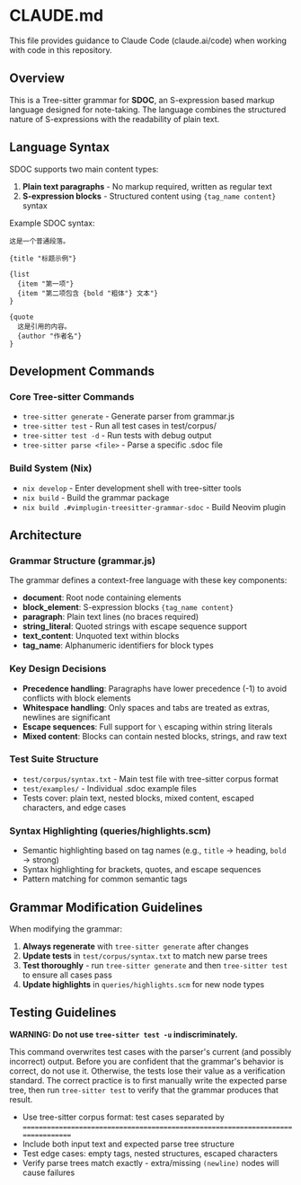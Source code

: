 # CLAUDE.md

This file provides guidance to Claude Code (claude.ai/code) when working with code in this repository.

## Overview

This is a Tree-sitter grammar for **SDOC**, an S-expression based markup language designed for note-taking. The language combines the structured nature of S-expressions with the readability of plain text.

## Language Syntax

SDOC supports two main content types:

1. **Plain text paragraphs** - No markup required, written as regular text
2. **S-expression blocks** - Structured content using `{tag_name content}` syntax

Example SDOC syntax:
```
这是一个普通段落。

{title "标题示例"}

{list
  {item "第一项"}
  {item "第二项包含 {bold "粗体"} 文本"}
}

{quote
  这是引用的内容。
  {author "作者名"}
}
```

## Development Commands

### Core Tree-sitter Commands
- `tree-sitter generate` - Generate parser from grammar.js
- `tree-sitter test` - Run all test cases in test/corpus/
- `tree-sitter test -d` - Run tests with debug output
- `tree-sitter parse <file>` - Parse a specific .sdoc file

### Build System (Nix)
- `nix develop` - Enter development shell with tree-sitter tools
- `nix build` - Build the grammar package
- `nix build .#vimplugin-treesitter-grammar-sdoc` - Build Neovim plugin

## Architecture

### Grammar Structure (grammar.js)
The grammar defines a context-free language with these key components:

- **document**: Root node containing elements
- **block_element**: S-expression blocks `{tag_name content}`
- **paragraph**: Plain text lines (no braces required)
- **string_literal**: Quoted strings with escape sequence support
- **text_content**: Unquoted text within blocks
- **tag_name**: Alphanumeric identifiers for block types

### Key Design Decisions
- **Precedence handling**: Paragraphs have lower precedence (-1) to avoid conflicts with block elements
- **Whitespace handling**: Only spaces and tabs are treated as extras, newlines are significant
- **Escape sequences**: Full support for `\` escaping within string literals
- **Mixed content**: Blocks can contain nested blocks, strings, and raw text

### Test Suite Structure
- `test/corpus/syntax.txt` - Main test file with tree-sitter corpus format
- `test/examples/` - Individual .sdoc example files
- Tests cover: plain text, nested blocks, mixed content, escaped characters, and edge cases

### Syntax Highlighting (queries/highlights.scm)
- Semantic highlighting based on tag names (e.g., `title` → heading, `bold` → strong)
- Syntax highlighting for brackets, quotes, and escape sequences
- Pattern matching for common semantic tags

## Grammar Modification Guidelines

When modifying the grammar:

1. **Always regenerate** with `tree-sitter generate` after changes
2. **Update tests** in `test/corpus/syntax.txt` to match new parse trees
3. **Test thoroughly** - run `tree-sitter generate` and then `tree-sitter test` to ensure all cases pass
4. **Update highlights** in `queries/highlights.scm` for new node types

## Testing Guidelines

**WARNING: Do not use `tree-sitter test -u` indiscriminately.**

This command overwrites test cases with the parser's current (and possibly incorrect) output. Before you are confident that the grammar's behavior is correct, do not use it. Otherwise, the tests lose their value as a verification standard. The correct practice is to first manually write the expected parse tree, then run `tree-sitter test` to verify that the grammar produces that result.

- Use tree-sitter corpus format: test cases separated by `===============================================================================`
- Include both input text and expected parse tree structure
- Test edge cases: empty tags, nested structures, escaped characters
- Verify parse trees match exactly - extra/missing `(newline)` nodes will cause failures
